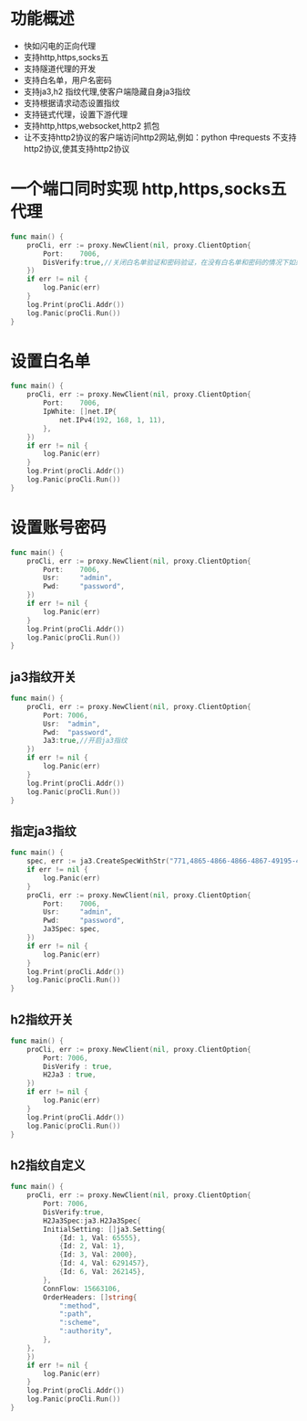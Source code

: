 # 功能概述
* 快如闪电的正向代理
* 支持http,https,socks五
* 支持隧道代理的开发
* 支持白名单，用户名密码
* 支持ja3,h2 指纹代理,使客户端隐藏自身ja3指纹
* 支持根据请求动态设置指纹
* 支持链式代理，设置下游代理
* 支持http,https,websocket,http2 抓包
* 让不支持http2协议的客户端访问http2网站,例如：python 中requests 不支持http2协议,使其支持http2协议

#  一个端口同时实现 http,https,socks五 代理
```go
func main() {
	proCli, err := proxy.NewClient(nil, proxy.ClientOption{
		Port:    7006,
		DisVerify:true,//关闭白名单验证和密码验证，在没有白名单和密码的情况下如果不关闭，用不了
	})
	if err != nil {
		log.Panic(err)
	}
	log.Print(proCli.Addr())
	log.Panic(proCli.Run())
}
```
# 设置白名单
```go
func main() {
	proCli, err := proxy.NewClient(nil, proxy.ClientOption{
		Port:    7006,
        IpWhite: []net.IP{
			net.IPv4(192, 168, 1, 11),
		},
	})
	if err != nil {
		log.Panic(err)
	}
	log.Print(proCli.Addr())
	log.Panic(proCli.Run())
}
```
# 设置账号密码
```go
func main() {
	proCli, err := proxy.NewClient(nil, proxy.ClientOption{
		Port:    7006,
       	Usr:     "admin",
		Pwd:     "password",
	})
	if err != nil {
		log.Panic(err)
	}
	log.Print(proCli.Addr())
	log.Panic(proCli.Run())
}
```
## ja3指纹开关
```go
func main() {
	proCli, err := proxy.NewClient(nil, proxy.ClientOption{
		Port: 7006,
		Usr:  "admin",
		Pwd:  "password",
		Ja3:true,//开启ja3指纹
	})
	if err != nil {
		log.Panic(err)
	}
	log.Print(proCli.Addr())
	log.Panic(proCli.Run())
}
```
## 指定ja3指纹
```go
func main() {
	spec, err := ja3.CreateSpecWithStr("771,4865-4866-4866-4867-49195-49199-49196-49200-52393-52392-49171-49172-156-157-47-53,35-45-43-5-17513-16-23-27-11-0-18-65281-13-51-10-21,29-23-24,0")
	if err != nil {
		log.Panic(err)
	}
	proCli, err := proxy.NewClient(nil, proxy.ClientOption{
		Port:    7006,
		Usr:     "admin",
		Pwd:     "password",
		Ja3Spec: spec,
	})
	if err != nil {
		log.Panic(err)
	}
	log.Print(proCli.Addr())
	log.Panic(proCli.Run())
}
```

## h2指纹开关
```go
func main() {
	proCli, err := proxy.NewClient(nil, proxy.ClientOption{
		Port: 7006,
		DisVerify : true,
		H2Ja3 : true,
	})
	if err != nil {
		log.Panic(err)
	}
	log.Print(proCli.Addr())
	log.Panic(proCli.Run())
}
```

## h2指纹自定义
```go
func main() {
	proCli, err := proxy.NewClient(nil, proxy.ClientOption{
		Port: 7006,
		DisVerify:true,
		H2Ja3Spec:ja3.H2Ja3Spec{
		InitialSetting: []ja3.Setting{
			{Id: 1, Val: 65555},
			{Id: 2, Val: 1},
			{Id: 3, Val: 2000},
			{Id: 4, Val: 6291457},
			{Id: 6, Val: 262145},
		},
		ConnFlow: 15663106,
		OrderHeaders: []string{
			":method",
			":path",
			":scheme",
			":authority",
		},
	},
	})
	if err != nil {
		log.Panic(err)
	}
	log.Print(proCli.Addr())
	log.Panic(proCli.Run())
}
```